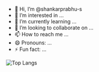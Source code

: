 - 👋 Hi, I’m @shankarprabhu-s
- 👀 I’m interested in ...
- 🌱 I’m currently learning ...
- 💞️ I’m looking to collaborate on ...
- 📫 How to reach me ...
- 😄 Pronouns: ...
- ⚡ Fun fact: ...

<!---
shankarprabhu-s/shankarprabhu-s is a ✨ special ✨ repository because its `README.md` (this file) appears on your GitHub profile.
You can click the Preview link to take a look at your changes.
--->
 ![Top Langs](https://github-readme-stats.vercel.app/api/top-langs/?username=shankarprabhu-s&hide=javascript,css,scss,html&theme=tokyonight)

